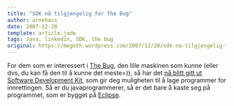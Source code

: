 ```yaml
---
title: "SDK nå tilgjengelig for The Bug"
author: arnehass
date: 2007-12-20
template: article.jade
tags: Java, linkedin, SDK, the bug
original: https://megoth.wordpress.com/2007/12/20/sdk-na-tilgjengelig-for-the-bug/
---
```


<p>For dem som er interessert i <a href="http://buglabs.net/">The Bug</a>, den lille maskinen som kunne (eller dvs, du kan få den til å kunne det meste=)), så har det <a href="http://www.bugblogger.com/2007/12/sdk-now-availab.html">nå blitt gitt ut Software Development Kit</a>, som gir deg muligheten til å lage programmer for innrettingen. Så er du javaprogrammerer, så er det bare å kaste seg på programmet, som er bygget på <a href="http://www.eclipse.org/">Eclipse</a>.</p>
